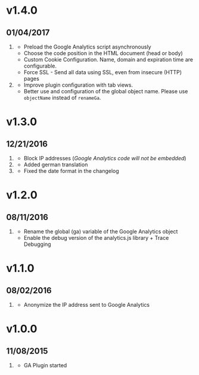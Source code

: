 # v1.4.0
## 01/04/2017

1. [](#new)
    * Preload the Google Analytics script asynchronously
    * Choose the code position in the HTML document (head or body)
    * Custom Cookie Configuration. Name, domain and expiration time are configurable.
    * Force SSL - Send all data using SSL, even from insecure (HTTP) pages
1. [](#improved)
    * Improve plugin configuration with tab views.
    * Better use and configuration of the global object name. Please use `objectName` instead of `renameGa`. 
    
# v1.3.0
## 12/21/2016

1. [](#new)
    * Block IP addresses (_Google Analytics code will not be embedded_) 
1. [](#improved)
    * Added german translation
1. [](#bugfix)
    * Fixed the date format in the changelog 
 
# v1.2.0
## 08/11/2016

1. [](#new)    
    * Rename the global (ga) variable of the Google Analytics object
    * Enable the debug version of the analytics.js library + Trace Debugging
        
# v1.1.0
## 08/02/2016

1. [](#new)
    * Anonymize the IP address sent to Google Analytics

# v1.0.0
## 11/08/2015

1. [](#new)
    * GA Plugin started
